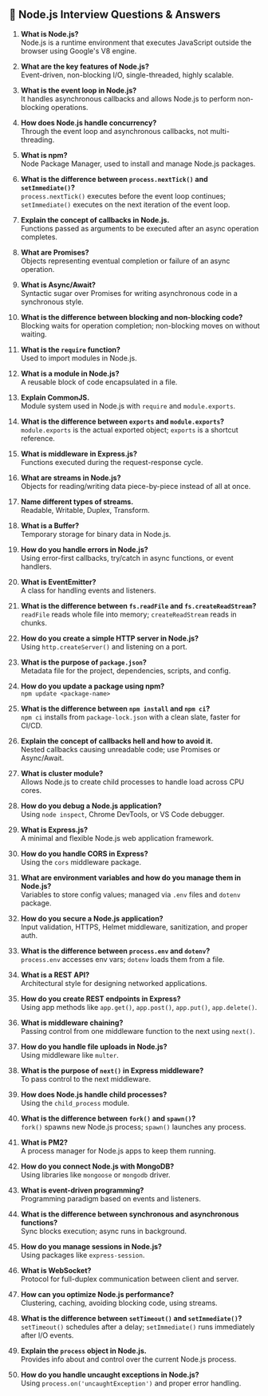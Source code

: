 ## 🧪 Node.js Interview Questions & Answers

1. **What is Node.js?**  
   Node.js is a runtime environment that executes JavaScript outside the browser using Google's V8 engine.

2. **What are the key features of Node.js?**  
   Event-driven, non-blocking I/O, single-threaded, highly scalable.

3. **What is the event loop in Node.js?**  
   It handles asynchronous callbacks and allows Node.js to perform non-blocking operations.

4. **How does Node.js handle concurrency?**  
   Through the event loop and asynchronous callbacks, not multi-threading.

5. **What is npm?**  
   Node Package Manager, used to install and manage Node.js packages.

6. **What is the difference between `process.nextTick()` and `setImmediate()`?**  
   `process.nextTick()` executes before the event loop continues; `setImmediate()` executes on the next iteration of the event loop.

7. **Explain the concept of callbacks in Node.js.**  
   Functions passed as arguments to be executed after an async operation completes.

8. **What are Promises?**  
   Objects representing eventual completion or failure of an async operation.

9. **What is Async/Await?**  
   Syntactic sugar over Promises for writing asynchronous code in a synchronous style.

10. **What is the difference between blocking and non-blocking code?**  
    Blocking waits for operation completion; non-blocking moves on without waiting.

11. **What is the `require` function?**  
    Used to import modules in Node.js.

12. **What is a module in Node.js?**  
    A reusable block of code encapsulated in a file.

13. **Explain CommonJS.**  
    Module system used in Node.js with `require` and `module.exports`.

14. **What is the difference between `exports` and `module.exports`?**  
    `module.exports` is the actual exported object; `exports` is a shortcut reference.

15. **What is middleware in Express.js?**  
    Functions executed during the request-response cycle.

16. **What are streams in Node.js?**  
    Objects for reading/writing data piece-by-piece instead of all at once.

17. **Name different types of streams.**  
    Readable, Writable, Duplex, Transform.

18. **What is a Buffer?**  
    Temporary storage for binary data in Node.js.

19. **How do you handle errors in Node.js?**  
    Using error-first callbacks, try/catch in async functions, or event handlers.

20. **What is EventEmitter?**  
    A class for handling events and listeners.

21. **What is the difference between `fs.readFile` and `fs.createReadStream`?**  
    `readFile` reads whole file into memory; `createReadStream` reads in chunks.

22. **How do you create a simple HTTP server in Node.js?**  
    Using `http.createServer()` and listening on a port.

23. **What is the purpose of `package.json`?**  
    Metadata file for the project, dependencies, scripts, and config.

24. **How do you update a package using npm?**  
    `npm update <package-name>`

25. **What is the difference between `npm install` and `npm ci`?**  
    `npm ci` installs from `package-lock.json` with a clean slate, faster for CI/CD.

26. **Explain the concept of callbacks hell and how to avoid it.**  
    Nested callbacks causing unreadable code; use Promises or Async/Await.

27. **What is cluster module?**  
    Allows Node.js to create child processes to handle load across CPU cores.

28. **How do you debug a Node.js application?**  
    Using `node inspect`, Chrome DevTools, or VS Code debugger.

29. **What is Express.js?**  
    A minimal and flexible Node.js web application framework.

30. **How do you handle CORS in Express?**  
    Using the `cors` middleware package.

31. **What are environment variables and how do you manage them in Node.js?**  
    Variables to store config values; managed via `.env` files and `dotenv` package.

32. **How do you secure a Node.js application?**  
    Input validation, HTTPS, Helmet middleware, sanitization, and proper auth.

33. **What is the difference between `process.env` and `dotenv`?**  
    `process.env` accesses env vars; `dotenv` loads them from a file.

34. **What is a REST API?**  
    Architectural style for designing networked applications.

35. **How do you create REST endpoints in Express?**  
    Using app methods like `app.get()`, `app.post()`, `app.put()`, `app.delete()`.

36. **What is middleware chaining?**  
    Passing control from one middleware function to the next using `next()`.

37. **How do you handle file uploads in Node.js?**  
    Using middleware like `multer`.

38. **What is the purpose of `next()` in Express middleware?**  
    To pass control to the next middleware.

39. **How does Node.js handle child processes?**  
    Using the `child_process` module.

40. **What is the difference between `fork()` and `spawn()`?**  
    `fork()` spawns new Node.js process; `spawn()` launches any process.

41. **What is PM2?**  
    A process manager for Node.js apps to keep them running.

42. **How do you connect Node.js with MongoDB?**  
    Using libraries like `mongoose` or `mongodb` driver.

43. **What is event-driven programming?**  
    Programming paradigm based on events and listeners.

44. **What is the difference between synchronous and asynchronous functions?**  
    Sync blocks execution; async runs in background.

45. **How do you manage sessions in Node.js?**  
    Using packages like `express-session`.

46. **What is WebSocket?**  
    Protocol for full-duplex communication between client and server.

47. **How can you optimize Node.js performance?**  
    Clustering, caching, avoiding blocking code, using streams.

48. **What is the difference between `setTimeout()` and `setImmediate()`?**  
    `setTimeout()` schedules after a delay; `setImmediate()` runs immediately after I/O events.

49. **Explain the `process` object in Node.js.**  
    Provides info about and control over the current Node.js process.

50. **How do you handle uncaught exceptions in Node.js?**  
    Using `process.on('uncaughtException')` and proper error handling.
